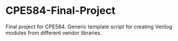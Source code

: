 # CPE584-Final-Project
Final project for CPE584. Generic template script for creating Verilog modules from different vendor libraries.
